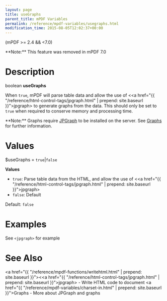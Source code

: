 ```yaml
---
layout: page
title: useGraphs
parent_title: mPDF Variables
permalink: /reference/mpdf-variables/usegraphs.html
modification_time: 2015-08-05T12:02:37+00:00
---
```


(mPDF >= 2.4 && <7.0)

<div class="alert alert-danger" role="alert" markdown="1">
  **Note:** This feature was removed in mPDF 7.0
</div>

# Description

boolean **useGraphs**

When `true`, mPDF will parse table data and allow the use of
&lt;<a href="{{ "/reference/html-control-tags/jpgraph.html" | prepend: site.baseurl }}">jpgraph</a>&gt; to generate
graphs from the data. This should only be set to `true` when required to conserve memory
and processing time.

<div class="alert alert-info" role="alert" markdown="1">
  **Note:** Graphs require
  <a href="http://www.aditus.nu/jpgraph/" target="_blank">JPGraph</a> to be installed on the server.
  See <a href="{{ "/what-else-can-i-do/graphs.html" | prepend: site.baseurl }}">Graphs</a> for further information.
</div>

# Values

<span class="parameter">$useGraphs</span> = `true`\|`false`

**Values**

* `true`: Parse table data from the HTML, and allow the use 
  of &lt;<a href="{{ "/reference/html-control-tags/jpgraph.html" | prepend: site.baseurl }}">jpgraph</a>&gt;
* `false`: Default

Default: `false`

# Examples

See `<jpgraph>` for example

# See Also

<a href="{{ "/reference/mpdf-functions/writehtml.html" | prepend: site.baseurl }}"></a>&lt;<a href="{{ "/reference/html-control-tags/jpgraph.html" | prepend: site.baseurl }}">jpgraph</a>&gt; - Write HTML code to document
<a href="{{ "/reference/mpdf-variables/charset-in.html" | prepend: site.baseurl }}">Graphs</a> - More about JPGraph and graphs

